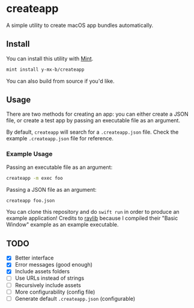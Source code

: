 # createapp

A simple utility to create macOS app bundles automatically.

## Install

You can install this utility with [Mint](https://github.com/yonaskolb/Mint).

```sh
mint install y-mx-b/createapp
```

You can also build from source if you'd like.

## Usage

There are two methods for creating an app: you can either create a JSON file,
or create a test app by passing an executable file as an argument.

By default, `createapp` will search for a `.createapp.json` file. Check the
example `.createapp.json` file for reference.

### Example Usage

Passing an executable file as an argument:

```sh
createapp -m exec foo
```

Passing a JSON file as an argument:

```sh
createapp foo.json
```

You can clone this repository and do `swift run` in order to produce an
example application! Credits to [raylib](https://www.raylib.com/examples.html)
because I compiled their "Basic Window" example as an example executable.

## TODO

- [X] Better interface
- [X] Error messages (good enough)
- [X] Include assets folders
- [ ] Use URLs instead of strings
- [ ] Recursively include assets
- [ ] More configurability (config file)
- [ ] Generate default `.createapp.json` (configurable)
